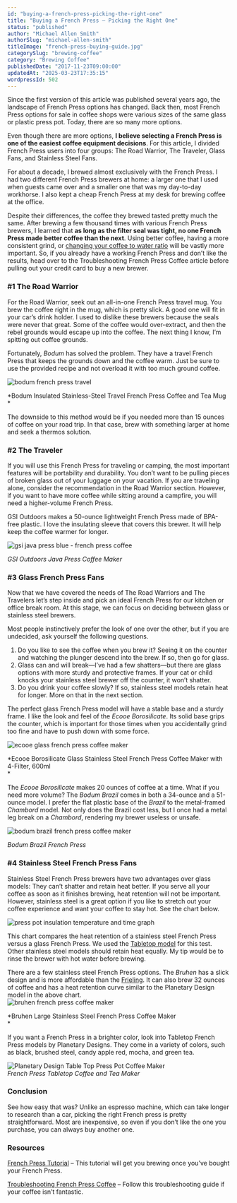 ```yaml
---
id: "buying-a-french-press-picking-the-right-one"
title: "Buying a French Press – Picking the Right One"
status: "published"
author: "Michael Allen Smith"
authorSlug: "michael-allen-smith"
titleImage: "french-press-buying-guide.jpg"
categorySlug: "brewing-coffee"
category: "Brewing Coffee"
publishedDate: "2017-11-23T09:00:00"
updatedAt: "2025-03-23T17:35:15"
wordpressId: 502
---
```


Since the first version of this article was published several years ago, the landscape of French Press options has changed. Back then, most French Press options for sale in coffee shops were various sizes of the same glass or plastic press pot. Today, there are so many more options.

Even though there are more options, **I believe selecting a French Press is one of the easiest coffee equipment decisions**. For this article, I divided French Press users into four groups: The Road Warrior, The Traveler, Glass Fans, and Stainless Steel Fans.

For about a decade, I brewed almost exclusively with the French Press. I had two different French Press brewers at home: a larger one that I used when guests came over and a smaller one that was my day-to-day workhorse. I also kept a cheap French Press at my desk for brewing coffee at the office.

Despite their differences, the coffee they brewed tasted pretty much the same. After brewing a few thousand times with various French Press brewers, I learned that **as long as the filter seal was tight, no one French Press made better coffee than the next**. Using better coffee, having a more consistent grind, or [changing your coffee to water ratio](http://ineedcoffee.com/coffee-grind-chart/) will be vastly more important. So, if you already have a working French Press and don’t like the results, head over to the Troubleshooting French Press Coffee article before pulling out your credit card to buy a new brewer.

### #1 The Road Warrior

For the Road Warrior, seek out an all-in-one French Press travel mug. You brew the coffee right in the mug, which is pretty slick. A good one will fit in your car’s drink holder. I used to dislike these brewers because the seals were never that great. Some of the coffee would over-extract, and then the rebel grounds would escape up into the coffee. The next thing I know, I’m spitting out coffee grounds.

Fortunately, *Bodum* has solved the problem. They have a travel French Press that keeps the grounds down and the coffee warm. Just be sure to use the provided recipe and not overload it with too much ground coffee.

![bodum french press travel](bodum-french-press-travel.jpg)

*Bodum Insulated Stainless-Steel Travel French Press Coffee and Tea Mug  
*

The downside to this method would be if you needed more than 15 ounces of coffee on your road trip. In that case, brew with something larger at home and seek a thermos solution.

### #2 The Traveler

If you will use this French Press for traveling or camping, the most important features will be portability and durability. You don’t want to be pulling pieces of broken glass out of your luggage on your vacation. If you are traveling alone, consider the recommendation in the Road Warrior section. However, if you want to have more coffee while sitting around a campfire, you will need a higher-volume French Press.

GSI Outdoors makes a 50-ounce lightweight French Press made of BPA-free plastic. I love the insulating sleeve that covers this brewer. It will help keep the coffee warmer for longer.

![gsi java press blue - french press coffee](gsi-Java-press-blue.jpg)

*GSI Outdoors Java Press Coffee Maker*

### #3 Glass French Press Fans

Now that we have covered the needs of The Road Warriors and The Travelers let’s step inside and pick an ideal French Press for our kitchen or office break room. At this stage, we can focus on deciding between glass or stainless steel brewers.

Most people instinctively prefer the look of one over the other, but if you are undecided, ask yourself the following questions.

1.  Do you like to see the coffee when you brew it? Seeing it on the counter and watching the plunger descend into the brew. If so, then go for glass.
2.  Glass can and will break—I’ve had a few shatters—but there are glass options with more sturdy and protective frames. If your cat or child knocks your stainless steel brewer off the counter, it won’t shatter.
3.  Do you drink your coffee slowly? If so, stainless steel models retain heat for longer. More on that in the next section.

The perfect glass French Press model will have a stable base and a sturdy frame. I like the look and feel of the *Ecooe Borosilicate*. Its solid base grips the counter, which is important for those times when you accidentally grind too fine and have to push down with some force.

![ecooe glass french press coffee maker](ecooe-french-press.jpg)

*Ecooe Borosilicate Glass Stainless Steel French Press Coffee Maker with 4-Filter, 600ml  
*

The *Ecooe Borosilicate* makes 20 ounces of coffee at a time. What if you need more volume? The *Bodum Brazil* comes in both a 34-ounce and a 51-ounce model. I prefer the flat plastic base of the *Brazil* to the metal-framed *Chambord* model. Not only does the Brazil cost less, but I once had a metal leg break on a *Chambord*, rendering my brewer useless or unsafe.

![bodum brazil french press coffee maker](bodum-brazil-51.jpg)

*Bodum Brazil French Press*

### #4 Stainless Steel French Press Fans

Stainless Steel French Press brewers have two advantages over glass models: They can’t shatter and retain heat better. If you serve all your coffee as soon as it finishes brewing, heat retention will not be important. However, stainless steel is a great option if you like to stretch out your coffee experience and want your coffee to stay hot. See the chart below.

![press pot insulation temperature and time graph ](press-pot-insulation.png)

This chart compares the heat retention of a stainless steel French Press versus a glass French Press. We used the [Tabletop model](http://ineedcoffee.com/table-top-press-pot-review/) for this test. Other stainless steel models should retain heat equally. My tip would be to rinse the brewer with hot water before brewing.

There are a few stainless steel French Press options. The *Bruhen* has a slick design and is more affordable than the [Frieling](http://ineedcoffee.com/the-frieling-french-press/). It can also brew 32 ounces of coffee and has a heat retention curve similar to the Planetary Design model in the above chart.  
![bruhen french press coffee maker ](bruhen-french-press.jpg)

*Bruhen Large Stainless Steel French Press Coffee Maker  
*

If you want a French Press in a brighter color, look into Tabletop French Press models by Planetary Designs. They come in a variety of colors, such as black, brushed steel, candy apple red, mocha, and green tea.

![Planetary Design Table Top Press Pot Coffee Maker](table-top-press-pot.jpg)  
*French Press Tabletop Coffee and Tea Maker*

### Conclusion

See how easy that was? Unlike an espresso machine, which can take longer to research than a car, picking the right French press is pretty straightforward. Most are inexpensive, so even if you don’t like the one you purchase, you can always buy another one.

### Resources

[French Press Tutorial](http://ineedcoffee.com/press-pot-tutorial/) – This tutorial will get you brewing once you’ve bought your French Press.

[Troubleshooting French Press Coffee](http://ineedcoffee.com/troubleshooting-french-press-coffee/) – Follow this troubleshooting guide if your coffee isn’t fantastic.